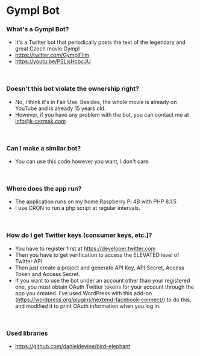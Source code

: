# Gympl Bot

### What's a Gympl Bot?
- It's a Twitter bot that periodically posts the text of the legendary and great Czech movie Gympl
- https://twitter.com/GymplFilm
- https://youtu.be/PSLjsHcbcJU

<br/>

### Doesn't this bot violate the ownership right?
- No, I think it's in Fair Use. Besides, the whole movie is already on YouTube and is already 15 years old.
- However, if you have any problem with the bot, you can contact me at info@k-cermak.com

<br/>

### Can I make a similar bot?
- You can use this code however you want, I don't care.

<br/>

### Where does the app run?
- The application runs on my home Raspberry Pi 4B with PHP 8.1.5
- I use CRON to run a php script at regular intervals.

<br/>

### How do I get Twitter keys (consumer keys, etc.)?
- You have to register first at https://developer.twitter.com
- Then you have to get verification to access the ELEVATED level of Twitter API
- Then just create a project and generate API Key, API Secret, Access Token and Access Secret.
- If you want to use the bot under an account other than your registered one, you must obtain OAuth Twitter tokens for your account through the app you created. I've used WordPress with this add-on (https://wordpress.org/plugins/nextend-facebook-connect/) to do this, and modified it to print OAuth information when you log in.

<br/>

### Used libraries
- https://github.com/danieldevine/bird-elephant
